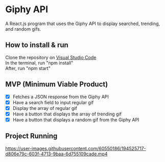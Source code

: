 # Giphy API
A React.js program that uses the Giphy API to display searched, trending, and random gifs.

## How to install & run
Clone the repository on [Visual Studio Code](https://code.visualstudio.com/) </br>
In the terminal, run "npm install" </br>
After, run "npm start" </br>

## MVP (Minimum Viable Product)
- [x] Fetches a JSON response from the Giphy API
- [x] Have a search field to input regular gif
- [x] Display the array of regular gif
- [x] Have a button that displays the array of trending gif
- [x] Have a button that displays a random gif from the Giphy API

## Project Running
https://user-images.githubusercontent.com/60550186/194525717-d806e79c-603f-4713-9baa-6d755109cade.mp4
